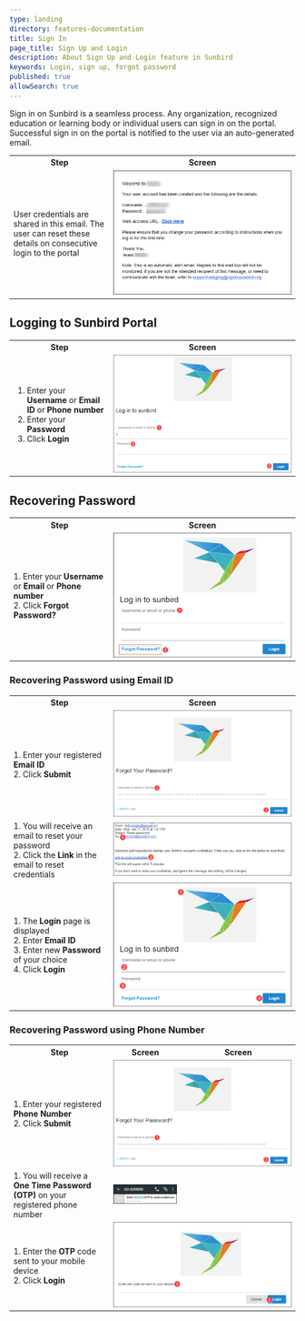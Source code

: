 ```yaml
---
type: landing
directory: features-documentation
title: Sign In
page_title: Sign Up and Login
description: About Sign Up and Login feature in Sunbird 
keywords: Login, sign up, forgot password
published: true
allowSearch: true
---
```

Sign in on Sunbird is a seamless process. Any organization, recognized education or learning body or individual users can sign in on the portal. Successful sign in on the portal is notified to the user via an auto-generated email.

<table>
	<tr>
		<th style="width:35%;">Step</th>
		<th style="width:65%;">Screen</th>
	</tr>
	<tr>
		<td>User credentials are shared in this email. The user can reset these details on consecutive login to the portal</td> 
	<td><img src="pages/features-documentation/images/welcomemessage.png"></td>
	</tr>
	</table>
	
## Logging to Sunbird Portal

<table>
  <tr>
    <th style="width:35%;"><strong>Step</strong></th>
    <th style="width:65%;"><strong>Screen</strong></th>
  </tr>
  <tr>
   <td>
       <ol>
         <li>Enter your <b>Username</b> or <b>Email ID</b> or <b>Phone number</b></li>
	 <li>Enter your <b>Password</b></li>
         <li>Click <b>Login</b></li>
	</ol>
    </td>
	<td><img src="pages/features-documentation/images/loginwithphone.png"></td>
    </tr>
</table>
    
## Recovering Password

<table>
  <tr>
    <th style="width:35%;">Step</th>
    <th style="width:65%;">Screen</th>
  </tr>
  <tr>
	  <td>1. Enter your <b>Username</b> or <b>Email</b> or <b>Phone number</b> <br>2. Click <b>Forgot Password?</b></td>
	<td><img src="pages/features-documentation/images/forgotpassword.png"></td>
    </tr>
    </table>
    
### Recovering Password using Email ID
    
  <table>
  <tr>
    <th style="width:35%;">Step</th>
    <th style="width:65%;">Screen</th>
  </tr>
  <tr>
    <td>1. Enter your registered <b>Email ID</b> <br>2. Click <b>Submit</b></td> 
    <td><img src="pages/features-documentation/images/forgotpassword1.png"></td>
  </tr>
  <tr>
    <td>1. You will receive an email to reset your password <br>2. Click the <b>Link</b> in the email to reset credentials</td>
    <td colspan="2"><img src="pages/features-documentation/images/emaillink.png"></td>
  </tr>
  <tr>
    <td>1. The <b>Login</b> page is displayed <br>2. Enter <b>Email ID</b> <br>3. Enter new <b>Password</b> of your choice <br>4. Click <b>Login</b></td>
    <td><img src="pages/features-documentation/images/loginemail.png"></td>
  </tr>
  </table>
  
### Recovering Password using Phone Number
    
  <table>
  <tr>
    <th style="width:35%;">Step</th>
    <th style="width:25%;">Screen</th>
    <th style="width:40%;">Screen</th>
  </tr>
  <tr>  
    <td>1. Enter your registered <b>Phone Number</b> <br>2. Click <b>Submit</b></td> 
    <td colspan="2"><img src="pages/features-documentation/images/forgotpassword1.png"></td>
	    
  </tr>
  <tr>
    <td>1. You will receive a <b>One Time Password (OTP)</b> on your registered phone number</td>
    <td><img src="pages/features-documentation/images/mobileotp.png"></td>
	  <td> </td>
  </tr>
  <tr>
    <td>1. Enter the <b>OTP</b> code sent to your mobile device <br>2. Click <b>Login</b></td>
    <td colspan="2" ><img src="pages/features-documentation/images/otpcode.png"></td>
	   
  </tr>
</table>
	  
	
